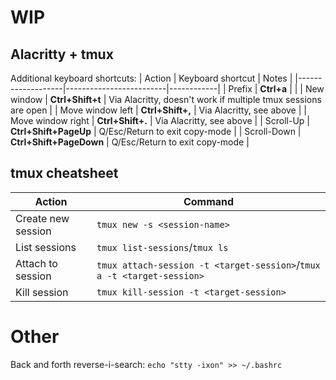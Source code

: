 # WIP

## Alacritty + tmux

Additional keyboard shortcuts:
| Action            | Keyboard shortcut       | Notes      |
|-------------------|-------------------------|------------|
| Prefix            | **Ctrl+a**              |            |
| New window        | **Ctrl+Shift+t**        | Via Alacritty, doesn't work if multiple tmux sessions are open |
| Move window left  | **Ctrl+Shift+,**        | Via Alacritty, see above |
| Move window right | **Ctrl+Shift+.**        | Via Alacritty, see above |
| Scroll-Up         | **Ctrl+Shift+PageUp**   | Q/Esc/Return to exit copy-mode |
| Scroll-Down       | **Ctrl+Shift+PageDown** | Q/Esc/Return to exit copy-mode |

## tmux cheatsheet

| Action             | Command                                 |
|--------------------|-----------------------------------------|
| Create new session | `tmux new -s <session-name>`            |
| List sessions      | `tmux list-sessions`/`tmux ls`          |
| Attach to session  | `tmux attach-session -t <target-session>`/`tmux a -t <target-session>` |
| Kill session       | `tmux kill-session -t <target-session>` |


# Other

Back and forth reverse-i-search: `echo "stty -ixon" >> ~/.bashrc`
